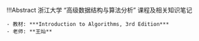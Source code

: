 !!!Abstract
    浙江大学 “高级数据结构与算法分析” 课程及相关知识笔记

    - 教材: ***Introduction to Algorithms, 3rd Edition***
    - 老师: **王灿**

